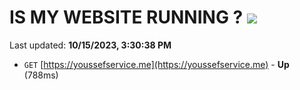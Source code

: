 # IS MY WEBSITE RUNNING ? [![](https://img.shields.io/static/v1?label=Sponsor&message=%E2%9D%A4&logo=GitHub&color=%23fe8e86)](https://github.com/sponsors/<username>)

Last updated: **10/15/2023, 3:30:38 PM**

- `GET` [https://youssefservice.me](https://youssefservice.me) - **Up** (788ms)
